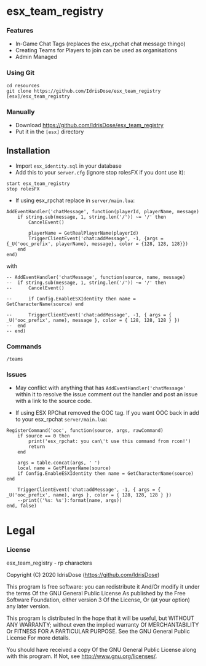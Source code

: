 # esx_team_registry

### Features

- In-Game Chat Tags (replaces the esx_rpchat chat message thingo)
- Creating Teams for Players to join can be used as organisations
- Admin Managed

### Using Git

```
cd resources
git clone https://github.com/IdrisDose/esx_team_registry [esx]/esx_team_registry
```

### Manually

- Download https://github.com/IdrisDose/esx_team_registry
- Put it in the `[esx]` directory

## Installation

- Import `esx_identity.sql` in your database
- Add this to your `server.cfg` (ignore stop rolesFX if you dont use it):

```
start esx_team_registry
stop rolesFX
```

- If using esx_rpchat replace in `server/main.lua`:

```
AddEventHandler('chatMessage', function(playerId, playerName, message)
	if string.sub(message, 1, string.len('/')) ~= '/' then
		CancelEvent()

		playerName = GetRealPlayerName(playerId)
		TriggerClientEvent('chat:addMessage', -1, {args = {_U('ooc_prefix', playerName), message}, color = {128, 128, 128}})
	end
end)
```

with

```
-- AddEventHandler('chatMessage', function(source, name, message)
-- 	if string.sub(message, 1, string.len('/')) ~= '/' then
-- 		CancelEvent()

-- 		if Config.EnableESXIdentity then name = GetCharacterName(source) end

-- 		TriggerClientEvent('chat:addMessage', -1, { args = { _U('ooc_prefix', name), message }, color = { 128, 128, 128 } })
-- 	end
-- end)
```

### Commands

```
/teams
```

### Issues

- May conflict with anything that has `AddEventHandler('chatMessage'` within it to resolve the issue comment out the handler and post an issue with a link to the source code.

- If using ESX RPChat removed the OOC tag. If you want OOC back in add to your esx_rpchat `server/main.lua`:

```
RegisterCommand('ooc', function(source, args, rawCommand)
	if source == 0 then
		print('esx_rpchat: you can\'t use this command from rcon!')
		return
	end

	args = table.concat(args, ' ')
	local name = GetPlayerName(source)
	if Config.EnableESXIdentity then name = GetCharacterName(source) end

	TriggerClientEvent('chat:addMessage', -1, { args = { _U('ooc_prefix', name), args }, color = { 128, 128, 128 } })
	--print(('%s: %s'):format(name, args))
end, false)
```

# Legal

### License

esx_team_registry - rp characters

Copyright (C) 2020 IdrisDose (https://github.com/IdrisDose)

This program Is free software: you can redistribute it And/Or modify it under the terms Of the GNU General Public License As published by the Free Software Foundation, either version 3 Of the License, Or (at your option) any later version.

This program Is distributed In the hope that it will be useful, but WITHOUT ANY WARRANTY; without even the implied warranty Of MERCHANTABILITY Or FITNESS FOR A PARTICULAR PURPOSE. See the GNU General Public License For more details.

You should have received a copy Of the GNU General Public License along with this program. If Not, see http://www.gnu.org/licenses/.

```

```

